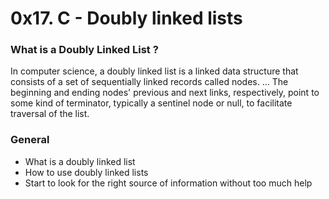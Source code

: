 # 0x17. C - Doubly linked lists

### What is a Doubly Linked List ?

In computer science, a doubly linked list is a linked data structure that consists of a set of sequentially linked records called nodes. ... The beginning and ending nodes' previous and next links, respectively, point to some kind of terminator, typically a sentinel node or null, to facilitate traversal of the list.

### General

 - What is a doubly linked list
 - How to use doubly linked lists
 - Start to look for the right source of information without too much help
